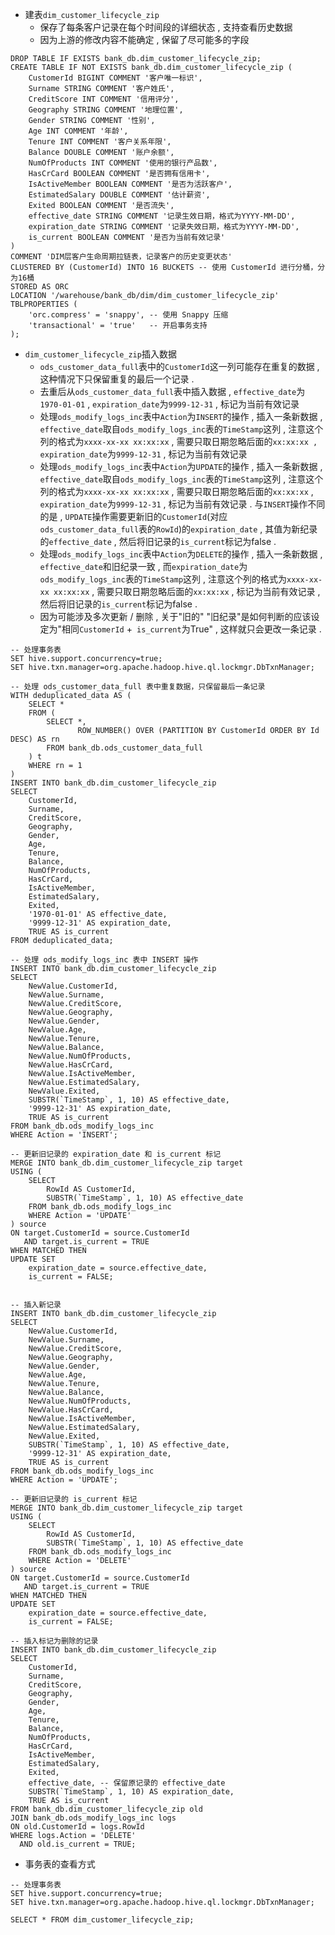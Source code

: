 + 建表`dim_customer_lifecycle_zip`
  + 保存了每条客户记录在每个时间段的详细状态 , 支持查看历史数据
  + 因为上游的修改内容不能确定 , 保留了尽可能多的字段

```hive
DROP TABLE IF EXISTS bank_db.dim_customer_lifecycle_zip;
CREATE TABLE IF NOT EXISTS bank_db.dim_customer_lifecycle_zip (
    CustomerId BIGINT COMMENT '客户唯一标识',
    Surname STRING COMMENT '客户姓氏',
    CreditScore INT COMMENT '信用评分',
    Geography STRING COMMENT '地理位置',
    Gender STRING COMMENT '性别',
    Age INT COMMENT '年龄',
    Tenure INT COMMENT '客户关系年限',
    Balance DOUBLE COMMENT '账户余额',
    NumOfProducts INT COMMENT '使用的银行产品数',
    HasCrCard BOOLEAN COMMENT '是否拥有信用卡',
    IsActiveMember BOOLEAN COMMENT '是否为活跃客户',
    EstimatedSalary DOUBLE COMMENT '估计薪资',
    Exited BOOLEAN COMMENT '是否流失',
    effective_date STRING COMMENT '记录生效日期，格式为YYYY-MM-DD',
    expiration_date STRING COMMENT '记录失效日期，格式为YYYY-MM-DD',
    is_current BOOLEAN COMMENT '是否为当前有效记录'
)
COMMENT 'DIM层客户生命周期拉链表，记录客户的历史变更状态'
CLUSTERED BY (CustomerId) INTO 16 BUCKETS -- 使用 CustomerId 进行分桶，分为16桶
STORED AS ORC
LOCATION '/warehouse/bank_db/dim/dim_customer_lifecycle_zip'
TBLPROPERTIES (
    'orc.compress' = 'snappy', -- 使用 Snappy 压缩
    'transactional' = 'true'   -- 开启事务支持
);
```

+ `dim_customer_lifecycle_zip`插入数据
  + `ods_customer_data_full`表中的`CustomerId`这一列可能存在重复的数据 , 这种情况下只保留重复的最后一个记录 . 
  + 去重后从`ods_customer_data_full`表中插入数据 , `effective_date`为`1970-01-01` , `expiration_date`为`9999-12-31` , 标记为当前有效记录
  + 处理`ods_modify_logs_inc`表中`Action`为`INSERT`的操作 ,  插入一条新数据 , `effective_date`取自`ods_modify_logs_inc`表的`TimeStamp`这列 , 注意这个列的格式为`xxxx-xx-xx xx:xx:xx` , 需要只取日期忽略后面的`xx:xx:xx , expiration_date`为`9999-12-31` , 标记为当前有效记录
  + 处理`ods_modify_logs_inc`表中`Action`为`UPDATE`的操作 , 插入一条新数据 , `effective_date`取自`ods_modify_logs_inc`表的`TimeStamp`这列 , 注意这个列的格式为`xxxx-xx-xx xx:xx:xx` , 需要只取日期忽略后面的`xx:xx:xx` , `expiration_date`为`9999-12-31` , 标记为当前有效记录 . 与`INSERT`操作不同的是 , `UPDATE`操作需要更新旧的`CustomerId`(对应`ods_customer_data_full`表的`RowId`)的`expiration_date` , 其值为新纪录的`effective_date` , 然后将旧记录的`is_current`标记为false . 
  + 处理`ods_modify_logs_inc`表中`Action`为`DELETE`的操作 , 插入一条新数据 , `effective_date`和旧纪录一致 , 而`expiration_date`为`ods_modify_logs_inc`表的`TimeStamp`这列 , 注意这个列的格式为`xxxx-xx-xx xx:xx:xx` , 需要只取日期忽略后面的`xx:xx:xx` , 标记为当前有效记录 , 然后将旧记录的`is_current`标记为false . 
  + 因为可能涉及多次更新 / 删除 , 关于"旧的" "旧纪录"是如何判断的应该设定为"相同`CustomerId` +` is_current`为True" , 这样就只会更改一条记录 . 

```hive
-- 处理事务表
SET hive.support.concurrency=true;
SET hive.txn.manager=org.apache.hadoop.hive.ql.lockmgr.DbTxnManager;

-- 处理 ods_customer_data_full 表中重复数据，只保留最后一条记录
WITH deduplicated_data AS (
    SELECT *
    FROM (
        SELECT *,
               ROW_NUMBER() OVER (PARTITION BY CustomerId ORDER BY Id DESC) AS rn
        FROM bank_db.ods_customer_data_full
    ) t
    WHERE rn = 1
)
INSERT INTO bank_db.dim_customer_lifecycle_zip
SELECT
    CustomerId,
    Surname,
    CreditScore,
    Geography,
    Gender,
    Age,
    Tenure,
    Balance,
    NumOfProducts,
    HasCrCard,
    IsActiveMember,
    EstimatedSalary,
    Exited,
    '1970-01-01' AS effective_date,
    '9999-12-31' AS expiration_date,
    TRUE AS is_current
FROM deduplicated_data;

-- 处理 ods_modify_logs_inc 表中 INSERT 操作
INSERT INTO bank_db.dim_customer_lifecycle_zip
SELECT
    NewValue.CustomerId,
    NewValue.Surname,
    NewValue.CreditScore,
    NewValue.Geography,
    NewValue.Gender,
    NewValue.Age,
    NewValue.Tenure,
    NewValue.Balance,
    NewValue.NumOfProducts,
    NewValue.HasCrCard,
    NewValue.IsActiveMember,
    NewValue.EstimatedSalary,
    NewValue.Exited,
    SUBSTR(`TimeStamp`, 1, 10) AS effective_date,
    '9999-12-31' AS expiration_date,
    TRUE AS is_current
FROM bank_db.ods_modify_logs_inc
WHERE Action = 'INSERT';

-- 更新旧记录的 expiration_date 和 is_current 标记
MERGE INTO bank_db.dim_customer_lifecycle_zip target
USING (
    SELECT
        RowId AS CustomerId,
        SUBSTR(`TimeStamp`, 1, 10) AS effective_date
    FROM bank_db.ods_modify_logs_inc
    WHERE Action = 'UPDATE'
) source
ON target.CustomerId = source.CustomerId
   AND target.is_current = TRUE
WHEN MATCHED THEN
UPDATE SET
    expiration_date = source.effective_date,
    is_current = FALSE;


-- 插入新记录
INSERT INTO bank_db.dim_customer_lifecycle_zip
SELECT
    NewValue.CustomerId,
    NewValue.Surname,
    NewValue.CreditScore,
    NewValue.Geography,
    NewValue.Gender,
    NewValue.Age,
    NewValue.Tenure,
    NewValue.Balance,
    NewValue.NumOfProducts,
    NewValue.HasCrCard,
    NewValue.IsActiveMember,
    NewValue.EstimatedSalary,
    NewValue.Exited,
    SUBSTR(`TimeStamp`, 1, 10) AS effective_date,
    '9999-12-31' AS expiration_date,
    TRUE AS is_current
FROM bank_db.ods_modify_logs_inc
WHERE Action = 'UPDATE';

-- 更新旧记录的 is_current 标记
MERGE INTO bank_db.dim_customer_lifecycle_zip target
USING (
    SELECT
        RowId AS CustomerId,
        SUBSTR(`TimeStamp`, 1, 10) AS effective_date
    FROM bank_db.ods_modify_logs_inc
    WHERE Action = 'DELETE'
) source
ON target.CustomerId = source.CustomerId
   AND target.is_current = TRUE
WHEN MATCHED THEN
UPDATE SET
    expiration_date = source.effective_date,
    is_current = FALSE;

-- 插入标记为删除的记录
INSERT INTO bank_db.dim_customer_lifecycle_zip
SELECT
    CustomerId,
    Surname,
    CreditScore,
    Geography,
    Gender,
    Age,
    Tenure,
    Balance,
    NumOfProducts,
    HasCrCard,
    IsActiveMember,
    EstimatedSalary,
    Exited,
    effective_date, -- 保留原记录的 effective_date
    SUBSTR(`TimeStamp`, 1, 10) AS expiration_date,
    TRUE AS is_current
FROM bank_db.dim_customer_lifecycle_zip old
JOIN bank_db.ods_modify_logs_inc logs
ON old.CustomerId = logs.RowId
WHERE logs.Action = 'DELETE'
  AND old.is_current = TRUE;

```

+ 事务表的查看方式

```hive
-- 处理事务表
SET hive.support.concurrency=true;
SET hive.txn.manager=org.apache.hadoop.hive.ql.lockmgr.DbTxnManager;

SELECT * FROM dim_customer_lifecycle_zip;
```

